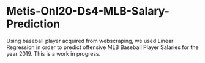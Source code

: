 # Metis-Onl20-Ds4-MLB-Salary-Prediction

Using baseball player acquired from webscraping, we used Linear Regression in order to predict offensive MLB Baseball Player Salaries for the year 2019. 
This is a work in progress.  

